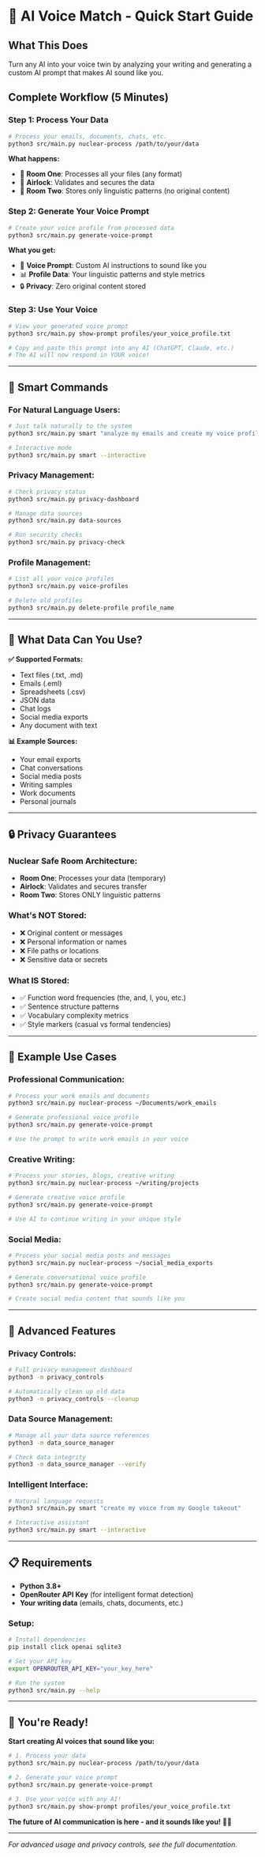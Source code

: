 # 🚀 AI Voice Match - Quick Start Guide

## **What This Does**

Turn any AI into your voice twin by analyzing your writing and generating a custom AI prompt that makes AI sound like you.

## **Complete Workflow (5 Minutes)**

### **Step 1: Process Your Data**
```bash
# Process your emails, documents, chats, etc.
python3 src/main.py nuclear-process /path/to/your/data
```

**What happens:**
- 🏢 **Room One**: Processes all your files (any format)
- 🔐 **Airlock**: Validates and secures the data
- 🚪 **Room Two**: Stores only linguistic patterns (no original content)

### **Step 2: Generate Your Voice Prompt**
```bash
# Create your voice profile from processed data
python3 src/main.py generate-voice-prompt
```

**What you get:**
- 📝 **Voice Prompt**: Custom AI instructions to sound like you
- 📊 **Profile Data**: Your linguistic patterns and style metrics
- 🔒 **Privacy**: Zero original content stored

### **Step 3: Use Your Voice**
```bash
# View your generated voice prompt
python3 src/main.py show-prompt profiles/your_voice_profile.txt

# Copy and paste this prompt into any AI (ChatGPT, Claude, etc.)
# The AI will now respond in YOUR voice!
```

---

## **🔧 Smart Commands**

### **For Natural Language Users:**
```bash
# Just talk naturally to the system
python3 src/main.py smart "analyze my emails and create my voice profile"

# Interactive mode
python3 src/main.py smart --interactive
```

### **Privacy Management:**
```bash
# Check privacy status
python3 src/main.py privacy-dashboard

# Manage data sources
python3 src/main.py data-sources

# Run security checks
python3 src/main.py privacy-check
```

### **Profile Management:**
```bash
# List all your voice profiles
python3 src/main.py voice-profiles

# Delete old profiles
python3 src/main.py delete-profile profile_name
```

---

## **📁 What Data Can You Use?**

**✅ Supported Formats:**
- Text files (.txt, .md)
- Emails (.eml)
- Spreadsheets (.csv)
- JSON data
- Chat logs
- Social media exports
- Any document with text

**📊 Example Sources:**
- Your email exports
- Chat conversations
- Social media posts
- Writing samples
- Work documents
- Personal journals

---

## **🔒 Privacy Guarantees**

### **Nuclear Safe Room Architecture:**
- **Room One**: Processes your data (temporary)
- **Airlock**: Validates and secures transfer
- **Room Two**: Stores ONLY linguistic patterns

### **What's NOT Stored:**
- ❌ Original content or messages
- ❌ Personal information or names
- ❌ File paths or locations
- ❌ Sensitive data or secrets

### **What IS Stored:**
- ✅ Function word frequencies (the, and, I, you, etc.)
- ✅ Sentence structure patterns
- ✅ Vocabulary complexity metrics
- ✅ Style markers (casual vs formal tendencies)

---

## **🎯 Example Use Cases**

### **Professional Communication:**
```bash
# Process your work emails and documents
python3 src/main.py nuclear-process ~/Documents/work_emails

# Generate professional voice profile
python3 src/main.py generate-voice-prompt

# Use the prompt to write work emails in your voice
```

### **Creative Writing:**
```bash
# Process your stories, blogs, creative writing
python3 src/main.py nuclear-process ~/writing/projects

# Generate creative voice profile
python3 src/main.py generate-voice-prompt

# Use AI to continue writing in your unique style
```

### **Social Media:**
```bash
# Process your social media posts and messages
python3 src/main.py nuclear-process ~/social_media_exports

# Generate conversational voice profile
python3 src/main.py generate-voice-prompt

# Create social media content that sounds like you
```

---

## **🚀 Advanced Features**

### **Privacy Controls:**
```bash
# Full privacy management dashboard
python3 -m privacy_controls

# Automatically clean up old data
python3 -m privacy_controls --cleanup
```

### **Data Source Management:**
```bash
# Manage all your data source references
python3 -m data_source_manager

# Check data integrity
python3 -m data_source_manager --verify
```

### **Intelligent Interface:**
```bash
# Natural language requests
python3 src/main.py smart "create my voice from my Google takeout"

# Interactive assistant
python3 src/main.py smart --interactive
```

---

## **📋 Requirements**

- **Python 3.8+**
- **OpenRouter API Key** (for intelligent format detection)
- **Your writing data** (emails, chats, documents, etc.)

### **Setup:**
```bash
# Install dependencies
pip install click openai sqlite3

# Set your API key
export OPENROUTER_API_KEY="your_key_here"

# Run the system
python3 src/main.py --help
```

---

## **🎉 You're Ready!**

**Start creating AI voices that sound like you:**

```bash
# 1. Process your data
python3 src/main.py nuclear-process /path/to/your/data

# 2. Generate your voice prompt
python3 src/main.py generate-voice-prompt

# 3. Use your voice with any AI!
python3 src/main.py show-prompt profiles/your_voice_profile.txt
```

**The future of AI communication is here - and it sounds like you!** 🎤✨

---

*For advanced usage and privacy controls, see the full documentation.*
